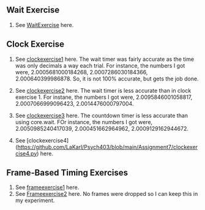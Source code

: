 ## Wait Exercise

1. See [WaitExercise](https://github.com/LaKarl/Psych403/blob/main/Assignment7/waitexercise.py) here.


## Clock Exercise
1. See [clockexercise1](https://github.com/LaKarl/Psych403/blob/main/Assignment7/clockexercise1.py) here.
The wait timer was fairly accurate as the time was only decimals a way each trial. For instance, the numbers I got were, 2.0005681000184268, 2.0007286030184366, 2.000640399986878. So, it is not 100% accurate, but gets the job done.

2. See [clockexercise2](https://github.com/LaKarl/Psych403/blob/main/Assignment7/clockexercise2.py) here.
The wait timer is less accurate than in clock exercise 1. For instane, the numbers I got were, 2.0095846001058817, 2.0007066999096423, 2.0014476000797004.

3. See [clockexercise3](https://github.com/LaKarl/Psych403/blob/main/Assignment7/clockexercise3.py) here. The countdown timer is less accurate than using core.wait. FOr instance, the numbers I got were, 2.0050985240417039, 2.000451662964962, 2.0009129162944672.
4. See [clockexercise4] (https://github.com/LaKarl/Psych403/blob/main/Assignment7/clockexercise4.py) here.


## Frame-Based Timing Exercises
1. See [frameexercise1](https://github.com/LaKarl/Psych403/blob/main/Assignment7/framexercise1.py) here. 
2. See [Frameexercise2](https://github.com/LaKarl/Psych403/blob/main/Assignment7/frameexercise2.py) here. 
No frames were dropped so I can keep this in my experiment.

